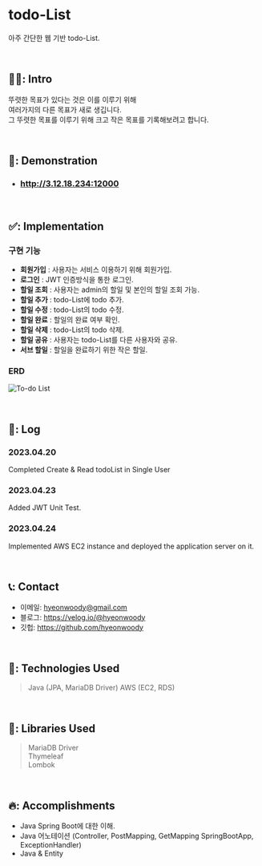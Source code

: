 # todo-List
아주 간단한 웹 기반 todo-List.

<br>

## 🧑‍💻: Intro

뚜렷한 목표가 있다는 것은 이를 이루기 위해  
여러가지의 다른 목표가 새로 생깁니다.   
그 뚜렷한 목표를 이루기 위해 크고 작은 목표를 기록해보려고 합니다.  

<br>

## 🎥: Demonstration 
- ### http://3.12.18.234:12000

</br>

## ✅: Implementation
 
 ### 구현 기능
 - **회원가입** : 사용자는 서비스 이용하기 위해 회원가입.
- **로그인** : JWT 인증방식을 통한 로그인.
- **할일 조회** : 사용자는 admin의 할일 및 본인의 할일 조회 가능.
- **할일 추가** : todo-List에 todo 추가.
- **할일 수정** : todo-List의 todo 수정.
- **할일 완료** : 할일의 완료 여부 확인.
- **할일 삭제** : todo-List의 todo 삭제.
- **할일 공유** : 사용자는 todo-List를 다른 사용자와 공유.
- **서브 할일** : 할일을 완료하기 위한 작은 할일.

### ERD
![To-do List](https://user-images.githubusercontent.com/75844701/233739181-50917960-00ce-473f-9e72-ffcaa8ac67fd.png)

<br>

## 📓: Log
### 2023.04.20
Completed Create & Read todoList in Single User

### 2023.04.23
Added JWT Unit Test.

### 2023.04.24
Implemented AWS EC2 instance and deployed the application server on it.

<br>

## 📞: Contact
- 이메일: hyeonwoody@gmail.com
- 블로그: https://velog.io/@hyeonwoody
- 깃헙: https://github.com/hyeonwoody

<br>

## 🧱: Technologies Used
>Java (JPA, MariaDB Driver)
>AWS (EC2, RDS)

<br>

## 📖: Libraries Used
>MariaDB Driver  
>Thymeleaf  
>Lombok  
 
<br>

 ## 🔥: Accomplishments
- Java Spring Boot에 대한 이해.
- Java 어노테이션 (Controller, PostMapping, GetMapping SpringBootApp,  ExceptionHandler)
- Java & Entity 

<br>
